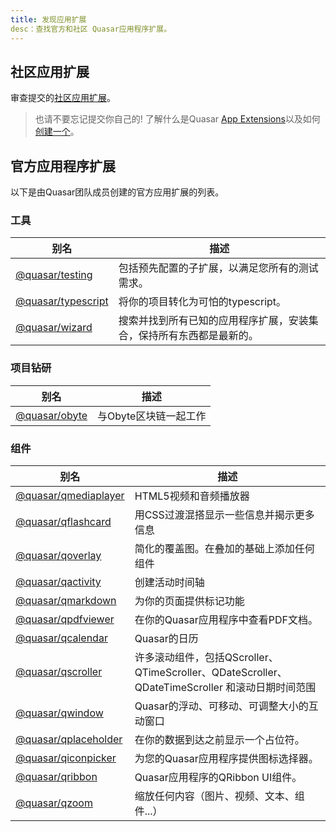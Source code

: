 ```yaml
---
title: 发现应用扩展
desc：查找官方和社区 Quasar应用程序扩展。
---
```


<q-btn push class="q-py-xs" no-caps color="brand-primary" ic-right="search" label="Look up extensions" href="https://www.npmjs.com/search?q=quasar-app-extension" target="_blank" rel="noopener" />

## 社区应用扩展

审查提交的[社区应用扩展](https://github.com/quasarframework/quasar-awesome/blob/master/README.md#community-app-extensions)。

> 也请不要忘记提交你自己的! 了解什么是Quasar [App Extensions](/app-extensions/introduction)以及如何[创建一个](/app-extensions/development-guide/introduction)。


## 官方应用程序扩展
以下是由Quasar团队成员创建的官方应用扩展的列表。

### 工具

| 别名 | 描述 |
| --- | --- |
| [@quasar/testing](https://github.com/quasarframework/quasar-testing) | 包括预先配置的子扩展，以满足您所有的测试需求。|
| [@quasar/typescript](https://github.com/quasarframework/app-extension-typescript) | 将你的项目转化为可怕的typescript。|
| [@quasar/wizard](https://github.com/quasarframework/app-extension-wizard) | 搜索并找到所有已知的应用程序扩展，安装集合，保持所有东西都是最新的。|

### 项目钻研

| 别名 | 描述 |
| --- | --- |
| [@quasar/obyte](https://github.com/quasarframework/app-extension-obyte) | 与Obyte区块链一起工作 |

### 组件

| 别名 | 描述 |
| --- |--- |
| [@quasar/qmediaplayer](https://github.com/quasarframework/app-extension-qmediaplayer) | HTML5视频和音频播放器 |
| [@quasar/qflashcard](https://github.com/quasarframework/app-extension-qflashcard) | 用CSS过渡混搭显示一些信息并揭示更多信息 |
| [@quasar/qoverlay](https://github.com/quasarframework/app-extension-qoverlay) | 简化的覆盖图。在叠加的基础上添加任何组件  |
| [@quasar/qactivity](https://github.com/quasarframework/app-extension-qactivity) | 创建活动时间轴   |
| [@quasar/qmarkdown](https://github.com/quasarframework/app-extension-qmarkdown) | 为你的页面提供标记功能  |
| [@quasar/qpdfviewer](https://github.com/quasarframework/app-extension-qpdfviewer) | 在你的Quasar应用程序中查看PDF文档。|
| [@quasar/qcalendar](https://github.com/quasarframework/quasar-ui-qcalendar) | Quasar的日历 |
| [@quasar/qscroller](https://github.com/quasarframework/app-extension-qscroller) | 许多滚动组件，包括QScroller、QTimeScroller、QDateScroller、QDateTimeScroller 和滚动日期时间范围 |
| [@quasar/qwindow](https://github.com/quasarframework/app-extension-qwindow) | Quasar的浮动、可移动、可调整大小的互动窗口 |
| [@quasar/qplaceholder](https://github.com/quasarframework/app-extension-qplaceholder) | 在你的数据到达之前显示一个占位符。|
| [@quasar/qiconpicker](https://github.com/quasarframework/quasar-ui-qiconpicker) | 为您的Quasar应用程序提供图标选择器。  |
| [@quasar/qribbon](https://github.com/quasarframework/app-extension-qribbon) | Quasar应用程序的QRibbon UI组件。   |
| [@quasar/qzoom](https://github.com/quasarframework/app-extension-qzoom) | 缩放任何内容（图片、视频、文本、组件...）  |
